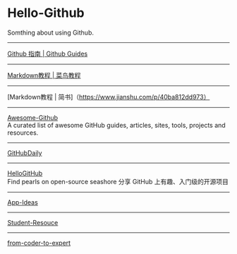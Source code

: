 # Hello-Github
Somthing about using Github.
***
[Github 指南 | Github Guides](https://guides.github.com/)  
***
[Markdown教程 | 菜鸟教程](https://www.runoob.com/markdown/md-tutorial.html)
***
[Markdown教程 | 简书]（https://www.jianshu.com/p/40ba812dd973）
***
[Awesome-Github](https://github.com/AntBranch/awesome-github)  
A curated list of awesome GitHub guides, articles, sites, tools, projects and resources. 
***
[GitHubDaily](https://github.com/GitHubDaily/GitHubDaily)    
***
[HelloGitHub](https://github.com/521xueweihan/HelloGitHub)    
Find pearls on open-source seashore 分享 GitHub 上有趣、入门级的开源项目
***
[App-Ideas](https://github.com/florinpop17/app-ideas)
***
[Student-Resouce](https://github.com/ivmm/Student-resources)
***
[from-coder-to-expert](https://github.com/0voice/from_coder_to_expert)
